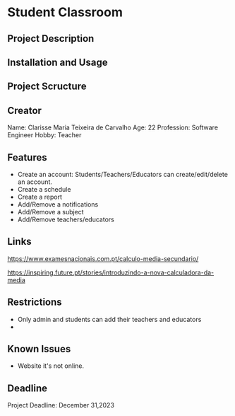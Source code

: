 # Student Classroom 


## Project Description


## Installation and Usage


## Project Scructure



## Creator

Name: Clarisse Maria Teixeira de Carvalho
Age: 22
Profession: Software Engineer 
Hobby: Teacher 

## Features

- Create an account: Students/Teachers/Educators can create/edit/delete an account.
- Create a schedule
- Create a report
- Add/Remove a notifications
- Add/Remove a subject
- Add/Remove teachers/educators

## Links

https://www.examesnacionais.com.pt/calculo-media-secundario/

https://inspiring.future.pt/stories/introduzindo-a-nova-calculadora-da-media 


## Restrictions

- Only admin and students can add their teachers and educators 
- 

## Known Issues

- Website it's not online. 

## Deadline

Project Deadline: December 31,2023